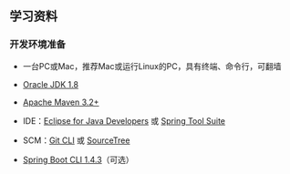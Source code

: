 ## 学习资料

### 开发环境准备

* 一台PC或Mac，推荐Mac或运行Linux的PC，具有终端、命令行，可翻墙
* [Oracle JDK 1.8][c55bd24c]
* [Apache Maven 3.2+][5afe3269]
* IDE：[Eclipse for Java Developers][d7369a3f] 或 [Spring Tool Suite][4ca8c5e7]
* SCM：[Git CLI][b220abea] 或 [SourceTree][b3494bf2]
* [Spring Boot CLI 1.4.3][1889f5d8]（可选）

  [c55bd24c]: http://www.oracle.com/technetwork/java/javase/overview/index.html "Oracle Java SE Development Kit"
  [5afe3269]: http://maven.apache.org/ "Apache Maven"
  [d7369a3f]: http://www.eclipse.org/downloads/packages/eclipse-ide-java-developers/neon2 "Eclipse for Java Developers"
  [4ca8c5e7]: https://spring.io/tools/sts/all "Spring Tool Suite"
  [b220abea]: https://git-scm.com/ "Git"
  [b3494bf2]: https://www.sourcetreeapp.com/ "SourceTree"
  [1889f5d8]: https://docs.spring.io/spring-boot/docs/current/reference/html/getting-started-installing-spring-boot.html#getting-started-installing-the-cli "Install Spring Boot CLI 1.4.3"
  [ae56c9de]: http://repo.spring.io/release/org/springframework/boot/spring-boot-cli/1.4.3.RELEASE/spring-boot-cli-1.4.3.RELEASE-bin.zip "spring-boot-cli-1.4.3.RELEASE-bin.zip"
  [007868bc]: http://repo.spring.io/release/org/springframework/boot/spring-boot-cli/1.4.3.RELEASE/spring-boot-cli-1.4.3.RELEASE-bin.tar.gz "spring-boot-cli-1.4.3.RELEASE-bin.tar.gz"
